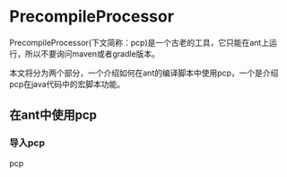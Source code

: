 # PrecompileProcessor

PrecompileProcessor(下文简称：pcp)是一个古老的工具，它只能在ant上运行，所以不要询问maven或者gradle版本。

本文将分为两个部分，一个介绍如何在ant的编译脚本中使用pcp，一个是介绍pcp在java代码中的宏脚本功能。

## 在ant中使用pcp

### 导入pcp

pcp
